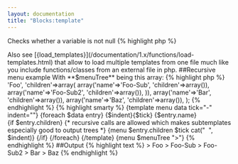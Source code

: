 ```yaml
---
layout: documentation
title: "Blocks:template"
---
```


Checks whether a variable is not null
{% highlight php %}
<?php
template(string $name [, array $rest = array() ])
{% endhighlight %}

* **name**: the sub-template name, that's how you will call it, if you use an existing plugin name it will overwrite the default one
* **rest**: list of arguments and optional default values (the argument 'name' is reserved for the template name itself)

> Also see [{load_templates}](/documentation/1.x/functions/load-templates.html) that allow to load multiple templates from one file much like you include functions/classes from an external file in php.


##Recursive menu example
With **$menuTree** being this array:
{% highlight php %}
<?php
$menuTree = array(
  array('name'=>'Foo', 'children'=>array(
    array('name'=>'Foo-Sub', 'children'=>array()),
    array('name'=>'Foo-Sub2', 'children'=>array()),
  )), 
  array('name'=>'Bar', 'children'=>array()), 
  array('name'=>'Baz', 'children'=>array()), 
);
{% endhighlight %}

{% highlight smarty %}
{template menu data tick="-" indent=""}
  {foreach $data entry}
    {$indent}{$tick} {$entry.name}<br />
 
    {if $entry.children}
      {* recursive calls are allowed which makes subtemplates especially good to output trees *}
      {menu $entry.children $tick cat("&nbsp;&nbsp;", $indent)}
    {/if}
  {/foreach}
{/template}
 
{menu $menuTree ">"}
{% endhighlight %}

##Output
{% highlight text %}
> Foo
  > Foo-Sub
  > Foo-Sub2
> Bar
> Baz
{% endhighlight %}
